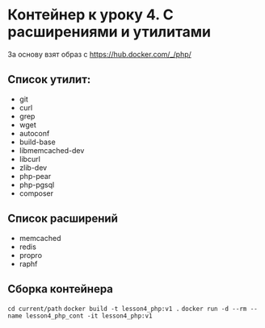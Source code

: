 # Контейнер к уроку 4. С расширениями и утилитами

За основу взят образ с https://hub.docker.com/_/php/

## Список утилит:
- git
- curl
- grep
- wget
- autoconf
- build-base
- libmemcached-dev
- libcurl
- zlib-dev
- php-pear
- php-pgsql
- composer

## Список расширений
- memcached
- redis 
- propro 
- raphf

## Сборка контейнера

`cd current/path`
`docker build -t lesson4_php:v1 .`
`docker run -d --rm --name lesson4_php_cont -it lesson4_php:v1`

